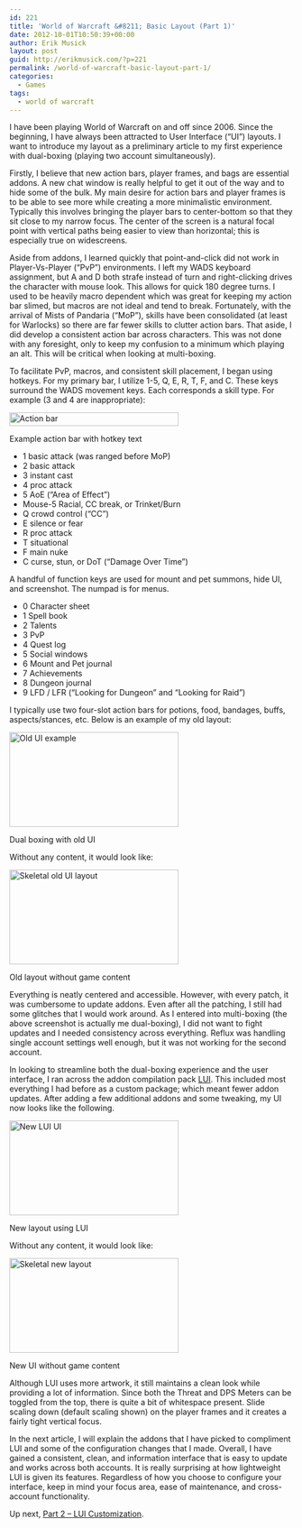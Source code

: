 ```yaml
---
id: 221
title: 'World of Warcraft &#8211; Basic Layout (Part 1)'
date: 2012-10-01T10:50:39+00:00
author: Erik Musick
layout: post
guid: http://erikmusick.com/?p=221
permalink: /world-of-warcraft-basic-layout-part-1/
categories:
  - Games
tags:
  - world of warcraft
---
```

I have been playing World of Warcraft on and off since 2006. Since the beginning, I have always been attracted to User Interface (&#8220;UI&#8221;) layouts. I want to introduce my layout as a preliminary article to my first experience with dual-boxing (playing two account simultaneously).

Firstly, I believe that new action bars, player frames, and bags are essential addons. A new chat window is really helpful to get it out of the way and to hide some of the bulk. My main desire for action bars and player frames is to be able to see more while creating a more minimalistic environment. Typically this involves bringing the player bars to center-bottom so that they sit close to my narrow focus. The center of the screen is a natural focal point with vertical paths being easier to view than horizontal; this is especially true on widescreens.

Aside from addons, I learned quickly that point-and-click did not work in Player-Vs-Player (&#8220;PvP&#8221;) environments. I left my WADS keyboard assignment, but A and D both strafe instead of turn and right-clicking drives the character with mouse look. This allows for quick 180 degree turns. I used to be heavily macro dependent which was great for keeping my action bar slimed, but macros are not ideal and tend to break. Fortunately, with the arrival of Mists of Pandaria (&#8220;MoP&#8221;), skills have been consolidated (at least for Warlocks) so there are far fewer skills to clutter action bars. That aside, I did develop a consistent action bar across characters. This was not done with any foresight, only to keep my confusion to a minimum which playing an alt. This will be critical when looking at multi-boxing.

To facilitate PvP, macros, and consistent skill placement, I began using hotkeys. For my primary bar, I utilize 1-5, Q, E, R, T, F, and C. These keys surround the WADS movement keys. Each corresponds a skill type. For example (3 and 4 are inappropriate):

<div id="attachment_222" style="width: 310px" class="wp-caption alignnone">
  <a href="http://erikmusick.com/wp-content/uploads/2012/10/actionBar.png"><img class="size-medium wp-image-222" title="actionBar" src="http://erikmusick.com/wp-content/uploads/2012/10/actionBar-300x24.png" alt="Action bar" width="300" height="24" srcset="http://erikmusick.com/wp-content/uploads/2012/10/actionBar-300x24.png 300w, http://erikmusick.com/wp-content/uploads/2012/10/actionBar.png 383w" sizes="(max-width: 300px) 100vw, 300px" /></a>
  
  <p class="wp-caption-text">
    Example action bar with hotkey text
  </p>
</div>

  * 1 basic attack (was ranged before MoP)
  * 2 basic attack
  * 3 instant cast
  * 4 proc attack
  * 5 AoE (&#8220;Area of Effect&#8221;)
  * Mouse-5 Racial, CC break, or Trinket/Burn
  * Q crowd control (&#8220;CC&#8221;)
  * E silence or fear
  * R proc attack
  * T situational
  * F main nuke
  * C curse, stun, or DoT (&#8220;Damage Over Time&#8221;)

A handful of function keys are used for mount and pet summons, hide UI, and screenshot. The numpad is for menus.

  * 0 Character sheet
  * 1 Spell book
  * 2 Talents
  * 3 PvP
  * 4 Quest log
  * 5 Social windows
  * 6 Mount and Pet journal
  * 7 Achievements
  * 8 Dungeon journal
  * 9 LFD / LFR (&#8220;Looking for Dungeon&#8221; and &#8220;Looking for Raid&#8221;)

I typically use two four-slot action bars for potions, food, bandages, buffs, aspects/stances, etc. Below is an example of my old layout:

<div id="attachment_223" style="width: 310px" class="wp-caption alignnone">
  <a href="http://erikmusick.com/wp-content/uploads/2012/10/oldUI.jpg"><img class="size-medium wp-image-223" title="oldUI" src="http://erikmusick.com/wp-content/uploads/2012/10/oldUI-300x168.jpg" alt="Old UI example" width="300" height="168" srcset="http://erikmusick.com/wp-content/uploads/2012/10/oldUI-300x168.jpg 300w, http://erikmusick.com/wp-content/uploads/2012/10/oldUI.jpg 900w" sizes="(max-width: 300px) 100vw, 300px" /></a>
  
  <p class="wp-caption-text">
    Dual boxing with old UI
  </p>
</div>

Without any content, it would look like:

<div id="attachment_224" style="width: 310px" class="wp-caption alignnone">
  <a href="http://erikmusick.com/wp-content/uploads/2012/10/oldUInoContent.png"><img class="size-medium wp-image-224" title="oldUInoContent" src="http://erikmusick.com/wp-content/uploads/2012/10/oldUInoContent-300x168.png" alt="Skeletal old UI layout" width="300" height="168" srcset="http://erikmusick.com/wp-content/uploads/2012/10/oldUInoContent-300x168.png 300w, http://erikmusick.com/wp-content/uploads/2012/10/oldUInoContent.png 900w" sizes="(max-width: 300px) 100vw, 300px" /></a>
  
  <p class="wp-caption-text">
    Old layout without game content
  </p>
</div>

Everything is neatly centered and accessible. However, with every patch, it was cumbersome to update addons. Even after all the patching, I still had some glitches that I would work around. As I entered into multi-boxing (the above screenshot is actually me dual-boxing), I did not want to fight updates and I needed consistency across everything. Reflux was handling single account settings well enough, but it was not working for the second account.

In looking to streamline both the dual-boxing experience and the user interface, I ran across the addon compilation pack [LUI](http://lui.maydia.org/ "LUI Homepage"). This included most everything I had before as a custom package; which meant fewer addon updates. After adding a few additional addons and some tweaking, my UI now looks like the following.

<div id="attachment_225" style="width: 310px" class="wp-caption alignnone">
  <a href="http://erikmusick.com/wp-content/uploads/2012/10/newUI.png"><img class="size-medium wp-image-225" title="newUI" src="http://erikmusick.com/wp-content/uploads/2012/10/newUI-300x168.png" alt="New LUI UI" width="300" height="168" srcset="http://erikmusick.com/wp-content/uploads/2012/10/newUI-300x168.png 300w, http://erikmusick.com/wp-content/uploads/2012/10/newUI.png 900w" sizes="(max-width: 300px) 100vw, 300px" /></a>
  
  <p class="wp-caption-text">
    New layout using LUI
  </p>
</div>

Without any content, it would look like:

<div id="attachment_226" style="width: 310px" class="wp-caption alignnone">
  <a href="http://erikmusick.com/wp-content/uploads/2012/10/newUInoContent.png"><img class="size-medium wp-image-226" title="newUInoContent" src="http://erikmusick.com/wp-content/uploads/2012/10/newUInoContent-300x168.png" alt="Skeletal new layout" width="300" height="168" srcset="http://erikmusick.com/wp-content/uploads/2012/10/newUInoContent-300x168.png 300w, http://erikmusick.com/wp-content/uploads/2012/10/newUInoContent.png 900w" sizes="(max-width: 300px) 100vw, 300px" /></a>
  
  <p class="wp-caption-text">
    New UI without game content
  </p>
</div>

Although LUI uses more artwork, it still maintains a clean look while providing a lot of information. Since both the Threat and DPS Meters can be toggled from the top, there is quite a bit of whitespace present. Slide scaling down (default scaling shown) on the player frames and it creates a fairly tight vertical focus.

In the next article, I will explain the addons that I have picked to compliment LUI and some of the configuration changes that I made. Overall, I have gained a consistent, clean, and information interface that is easy to update and works across both accounts. It is really surprising at how lightweight LUI is given its features. Regardless of how you choose to configure your interface, keep in mind your focus area, ease of maintenance, and cross-account functionality.

Up next, [Part 2 &#8211; LUI Customization](http://erikmusick.com/world-of-warcraft-lui-customization-part-2.html "World of Warcraft – LUI Customization (Part 2)").